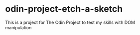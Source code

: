 # odin-project-etch-a-sketch
This is a project for The Odin Project to test my skills with DOM manipulation

